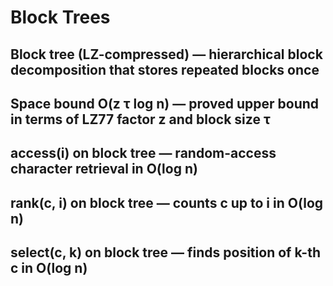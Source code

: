 # Block Trees

## Block tree (LZ-compressed) — hierarchical block decomposition that stores repeated blocks once
## Space bound O(z τ log n) — proved upper bound in terms of LZ77 factor z and block size τ
## access(i) on block tree — random-access character retrieval in O(log n)
## rank(c, i) on block tree — counts c up to i in O(log n)
## select(c, k) on block tree — finds position of k-th c in O(log n)

